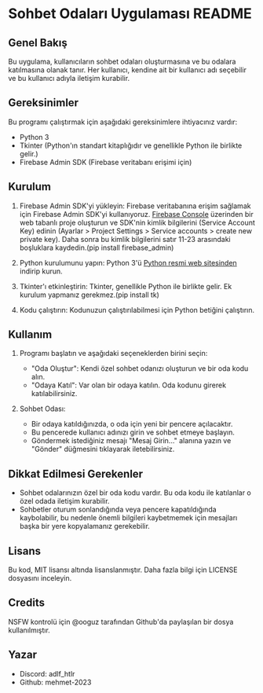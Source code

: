 # Sohbet Odaları Uygulaması README

## Genel Bakış

Bu uygulama, kullanıcıların sohbet odaları oluşturmasına ve bu odalara katılmasına olanak tanır. Her kullanıcı, kendine ait bir kullanıcı adı seçebilir ve bu kullanıcı adıyla iletişim kurabilir.

## Gereksinimler

Bu programı çalıştırmak için aşağıdaki gereksinimlere ihtiyacınız vardır:

- Python 3
- Tkinter (Python'ın standart kitaplığıdır ve genellikle Python ile birlikte gelir.)
- Firebase Admin SDK (Firebase veritabanı erişimi için)

## Kurulum

1. Firebase Admin SDK'yi yükleyin: Firebase veritabanına erişim sağlamak için Firebase Admin SDK'yi kullanıyoruz. [Firebase Console](https://console.firebase.google.com/) üzerinden bir web tabanlı proje oluşturun ve SDK'nin kimlik bilgilerini (Service Account Key) edinin (Ayarlar > Project Settings > Service  accounts  > create new private key). Daha sonra bu kimlik bilgilerini satır 11-23 arasındaki boşluklara kaydedin.(pip install firebase_admin)

2. Python kurulumunu yapın: Python 3'ü [Python resmi web sitesinden](https://www.python.org/) indirip kurun.

3. Tkinter'ı etkinleştirin: Tkinter, genellikle Python ile birlikte gelir. Ek kurulum yapmanız gerekmez.(pip install tk)

4. Kodu çalıştırın: Kodunuzun çalıştırılabilmesi için Python betiğini çalıştırın.

## Kullanım

1. Programı başlatın ve aşağıdaki seçeneklerden birini seçin:
   - "Oda Oluştur": Kendi özel sohbet odanızı oluşturun ve bir oda kodu alın.
   - "Odaya Katıl": Var olan bir odaya katılın. Oda kodunu girerek katılabilirsiniz.

2. Sohbet Odası:
   - Bir odaya katıldığınızda, o oda için yeni bir pencere açılacaktır.
   - Bu pencerede kullanıcı adınızı girin ve sohbet etmeye başlayın.
   - Göndermek istediğiniz mesajı "Mesaj Girin..." alanına yazın ve "Gönder" düğmesini tıklayarak iletebilirsiniz.

## Dikkat Edilmesi Gerekenler

- Sohbet odalarınızın özel bir oda kodu vardır. Bu oda kodu ile katılanlar o özel odada iletişim kurabilir.
- Sohbetler oturum sonlandığında veya pencere kapatıldığında kaybolabilir, bu nedenle önemli bilgileri kaybetmemek için mesajları başka bir yere kopyalamanız gerekebilir.

## Lisans

Bu kod, MIT lisansı altında lisanslanmıştır. Daha fazla bilgi için LICENSE dosyasını inceleyin.

## Credits
NSFW kontrolü için @ooguz tarafından Github'da paylaşılan bir dosya kullanılmıştır.

## Yazar

- Discord: adlf_htlr
- Github: mehmet-2023
